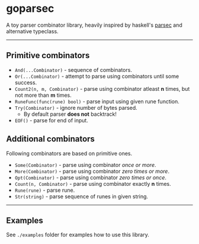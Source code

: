 # goparsec

A toy parser combinator library, heavily inspired by haskell's [parsec](https://github.com/haskell/parsec) and alternative typeclass.

---------------------------------------

## Primitive combinators
  * `And(...Combinator)` - sequence of combinators.
  * `Or(...Combinator)` - attempt to parse using combinators until some success.
  * `Count2(n, m, Combinator)` - parse using combinator atleast **n** times, but not more than **m** times.
  * `RuneFunc(func(rune) bool)` - parse input using given rune function.
  * `Try(Combinator)` - ignore number of bytes parsed.
    * By default parser **does not** backtrack!
  * `EOF()` - parse for end of input.

## Additional combinators

Following combinators are based on primitive ones.

  * `Some(Combinator)` - parse using combinator *once or more*.
  * `More(Combinator)` - parse using combinator *zero times or more*.
  * `Opt(Combinator)` - parse using combinator *zero times or once*.
  * `Count(n, Combinator)` - parse using combinator exactly **n** times.
  * `Rune(rune)` - parse rune.
  * `Str(string)` - parse sequence of runes in given string.

---------------------------------------

## Examples

See `./examples` folder for examples how to use this library.
